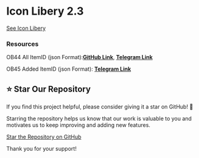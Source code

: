 # Icon Libery 2.3

[See Icon Libery](https://jinix6.github.io/Icon/)



### Resources
OB44 All ItemID (json Format):[**GitHub Link**](https://github.com/jinix6/Icon/blob/main/ob44.json), [**Telegram Link**](https://t.me/freefirecraftland/131)

OB45 Added ItemID (json Format): [**Telegram Link**](https://t.me/freefirecraftland/133)


## ⭐️ Star Our Repository

If you find this project helpful, please consider giving it a star on GitHub! 🌟

Starring the repository helps us know that our work is valuable to you and motivates us to keep improving and adding new features.

[Star the Repository on GitHub](https://github.com/jinix6/Icon)

Thank you for your support!
